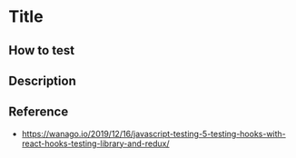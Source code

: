 # Title

## How to test

## Description

## Reference

- https://wanago.io/2019/12/16/javascript-testing-5-testing-hooks-with-react-hooks-testing-library-and-redux/